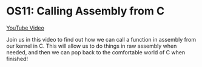 # OS11: Calling Assembly from C

[YouTube Video](https://youtu.be/ZsnKjqsFwwY)

Join us in this video to find out how we can call a function in assembly from our kernel in C. This will allow us to do things in raw assembly when needed, and then we can pop back to the comfortable world of C when finished!
